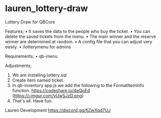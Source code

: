 # lauren_lottery-draw
Lottery Draw for QBCore

Features;
• It saves the data to the people who buy the ticket.
• You can delete the saved tickets from the menu.
• The main winner and the reserve winner are determined at random.
• A config file that you can adjust very easily.
• /lotterymenu for admins

Requirements;
• qb-menu

Adjustments;
1. We are installing lottery.sql
2. Create item named ticket.
3. In qb-inventory app.js we add the following to the FormatItemInfo function.
    https://codeshare.io/4eQpEd
    (https://i.imgur.com/yUwSJzD.png)
4. That's all. Have fun.


Lauren Development
https://discord.gg/fjZwXqd7UJ
